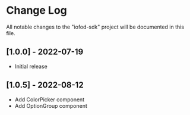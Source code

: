 # Change Log

All notable changes to the "iofod-sdk" project will be documented in this file.

## [1.0.0] - 2022-07-19

- Initial release

## [1.0.5] - 2022-08-12

- Add ColorPicker component
- Add OptionGroup component
